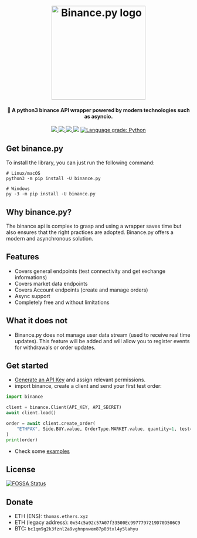 <h1 align="center">
  <br>
  <img src="https://oraxen.vercel.app/todo/binance.py.svg" alt="Binance.py logo" width="256">
  <br>
</h1>

<h4 align="center">🦾 A python3 binance API wrapper powered by modern technologies such as asyncio.</h4>

<p align="center">
    <a href="https://discord.gg/bhbPCXW" alt="discord">
        <img src="https://img.shields.io/discord/725070664100216922?label=chat&logo=discord"/>
    </a>
    <a href="https://th0rgal.gitbook.io/binance-py/" alt="Docs (gitbook)">
        <img src="https://img.shields.io/badge/docs-gitbook-brightgreen"/>
    </a>
    <a href="https://app.fossa.com/projects/git%2Bgithub.com%2FTh0rgal%2Fbinance.py?ref=badge_shield" alt="FOSSA Status">
        <img src="https://app.fossa.com/api/projects/git%2Bgithub.com%2FTh0rgal%2Fbinance.py.svg?type=shield"/>
    </a>
    <img src="https://img.shields.io/pypi/dm/binance.py"/>
    <a href="https://lgtm.com/projects/g/Th0rgal/binance.py/context:python">
        <img alt="Language grade: Python" src="https://img.shields.io/lgtm/grade/python/g/Th0rgal/binance.py.svg?logo=lgtm"/>
    </a>
</p>


## Get binance.py
To install the library, you can just run the following command:
```console
# Linux/macOS
python3 -m pip install -U binance.py

# Windows
py -3 -m pip install -U binance.py
```

## Why binance.py?
The binance api is complex to grasp and using a wrapper saves time but also ensures that the right practices are adopted. Binance.py offers a modern and asynchronous solution.

## Features
- Covers general endpoints (test connectivity and get exchange informations)
- Covers market data endpoints
- Covers Account endpoints (create and manage orders)
- Async support
- Completely free and without limitations

## What it does not
- Binance.py does not manage user data stream (used to receive real time updates). This feature will be added and will allow you to register events for withdrawals or order updates.

## Get started

- [Generate an API Key](https://www.binance.com/en/support/articles/360002502072) and assign relevant permissions.
- import binance, create a client and send your first test order:
```python
import binance

client = binance.Client(API_KEY, API_SECRET)
await client.load()

order = await client.create_order(
    "ETHPAX", Side.BUY.value, OrderType.MARKET.value, quantity=1, test=True,
)
print(order)
```
- Check some [examples](https://github.com/Th0rgal/binance.py/tree/master/examples)

## License
[![FOSSA Status](https://app.fossa.com/api/projects/git%2Bgithub.com%2FTh0rgal%2Fbinance.py.svg?type=large)](https://app.fossa.com/projects/git%2Bgithub.com%2FTh0rgal%2Fbinance.py?ref=badge_large)

## Donate
- ETH (ENS): ``thomas.ethers.xyz``
- ETH (legacy address): ``0x54c5a92c57A07f33500Ec9977797219D70D506C9``
- BTC: ``bc1qm9g2k3fznl2a9vghnpnwem87p03txl4y5lahyu``